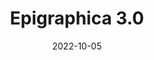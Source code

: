 ---
layout: site
title: "Epigraphica 3.0"
date: 2022-10-05
categories: [education]
version: 1.0.0
major: 1
minor: 0
patch: 0
slug: epigraphica30
link: https://epigraphica30.com
submitter: borjapazr
permalink: /sites/:slug
---
